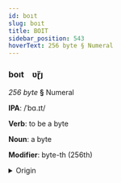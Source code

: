 ```yaml
---
id: boıt
slug: boıt
title: BOIT
sidebar_position: 543
hoverText: 256 byte § Numeral
---
```


### boıt&emsp;<span kind="abugida">ʋɽ̆ȷ</span>

*256 byte* **§** Numeral

**IPA**: /ˈbɑ.ɪt/

**Verb**: to be a byte

**Noun**: a byte

**Modifier**: byte-th (256th)

<details>
    <summary>Origin</summary>
    English byte /baɪt/<br/>
    <em>Germanic Language Family</em>
</details>